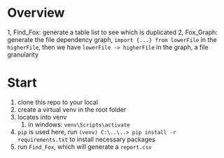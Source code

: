 # Overview

1, Find_Fox: generate a table list to see which is duplicated
2, Fox_Graph: generate the file dependency graph, `import {...} from lowerFile` in the `higherFile`,
then we have `lowerFile -> higherFile` in the graph, a file granularity

# Start

1. clone this repo to your local
2. create a virtual venv in the root folder
3. locates into venv 
   1. in windows: `venv\Scripts\activate`
4. `pip` is used here, run  `(venv) C:\..\..> pip install -r requirements.txt` to install necessary packages
5. run `Find_Fox`, which will generate a `report.csv`